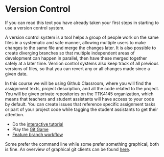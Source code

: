 # Version Control

If you can read this text you have already taken your first steps in starting to use a version control system.

A version control system is a tool helps a group of people work on the same files in a systematic and safe manner, allowing multiple users to make changes to the same file and merge the changes later. It is also possible to create diverging branches so that multiple independent areas of development can happen in parallel, then have these merged together safely at a later time. Version control systems also keep track of all previous versions of files, so that you can revert any or all changes made since a given date.

In this course we will be using Github Classroom, where you will find the assignment texts, project description, and all the code related to the project. You will be given private repositories on the TTK4145 organization, which means that teachers and student assistants will have access to your code by default. You can create issues that reference specific assignment tasks or part of your project code while tagging the student assistants to get their attention.
 <!--
You will not be able to complete this exercise without a very basic practical understanding of git. Unless you're already familiar with git, it's highly recommended to have a look at the following resources before moving on to Part 3 and 4. Don't let the feeling that you have to google everything discourage you, this is perfectly fine, even expected. And don't forget that the student assistants are there to help you.-->

- Do the [interactive tutorial](https://try.github.io/)
- Play the [Git Game](https://www.git-game.com/)
- [Feature branch workflow](https://www.atlassian.com/git/tutorials/comparing-workflows/feature-branch-workflow)

Some prefer the command line while some prefer something graphical, both is fine. An overview of graphical git clients can be found [here](https://git-scm.com/download/gui/linux).
